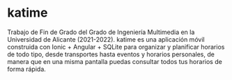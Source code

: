 # katime

Trabajo de Fin de Grado del Grado de Ingeniería Multimedia en la Universidad de Alicante (2021-2022). katime es una aplicación móvil construida con Ionic + Angular + SQLite para organizar y planificar horarios de todo tipo, desde transportes hasta eventos y horarios personales, de manera que en una misma pantalla puedas consultar todos tus horarios de forma rápida.
